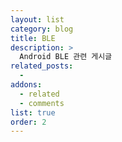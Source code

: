 ```yaml
---
layout: list
category: blog
title: BLE
description: >
  Android BLE 관련 게시글
related_posts:
  -
addons:
  - related
  - comments
list: true
order: 2
---
```

